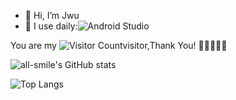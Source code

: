 - 👋 Hi, I’m Jwu
- 🚀 I use daily:![Android Studio](https://img.shields.io/badge/Android_Studio-3DDC84?style=for-the-badge&logo=android-studio&logoColor=white)


You are my ![Visitor Count](https://profile-counter.glitch.me/all-smile/count.svg)visitor,Thank You! 🎉🎉🎉🎉🎉

![all-smile's GitHub stats](https://github-readme-stats.vercel.app/api?username=295173098&show_icons=true&theme=tokyonight)

![Top Langs](https://github-readme-stats.vercel.app/api/top-langs/?username=295173098&layout=compact&theme=tokyonight)




